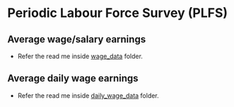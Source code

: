 # Periodic Labour Force Survey (PLFS)

## Average wage/salary earnings
- Refer the read me inside [wage_data](./wage_data/README.md) folder.

## Average daily wage earnings
- Refer the read me inside [daily_wage_data](./daily_wage_data/README.md) folder.
